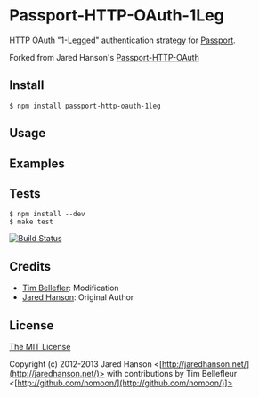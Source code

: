 # Passport-HTTP-OAuth-1Leg

HTTP OAuth "1-Legged" authentication strategy for [Passport](http://github.com/jaredhanson/passport).

Forked from Jared Hanson's [Passport-HTTP-OAuth](http://github.com/jaredhanson/passport-http-oauth)

## Install

    $ npm install passport-http-oauth-1leg

## Usage


## Examples


## Tests

    $ npm install --dev
    $ make test

[![Build Status](https://secure.travis-ci.org/nomoon/passport-http-oauth-1leg.png)](http://travis-ci.org/nomoon/passport-http-oauth-1leg)

## Credits

  - [Tim Bellefler](http://github.com/nomoon): Modification
  - [Jared Hanson](http://github.com/jaredhanson): Original Author

## License

[The MIT License](http://opensource.org/licenses/MIT)

Copyright (c) 2012-2013 Jared Hanson <[http://jaredhanson.net/](http://jaredhanson.net/)> with contributions by Tim Bellefleur <[http://github.com/nomoon/](http://github.com/nomoon/)]>
